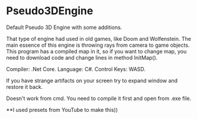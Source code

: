 # Pseudo3DEngine
Default Pseudo 3D Engine with some additions. 

That type of engine had used in old games, like Doom and Wolfenstein. 
The main essence of this engine is throwing rays from camera to game objects.
This program has a compiled map in it, so if you want to change map, you need to download code and change lines in method InitMap().

Compiler: .Net Core. 
Language: C#.
Control Keys: WASD.

If you have strange artifacts on your screen try to expand window and restore it back.

Doesn't work from cmd. You need to compile it first and open from .exe file.

**I used presets from YouTube to make this)) 

